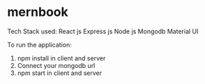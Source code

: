 # mernbook
Tech Stack used:
React js
Express js
Node js
Mongodb
Material UI

To run the application:
1. npm install in client and server
2. Connect your mongodb url
3. npm start in client and server
